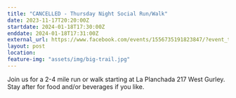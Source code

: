 ```yaml
---
title: "CANCELLED - Thursday Night Social Run/Walk"
date: 2023-11-17T20:20:00Z
startdate: 2024-01-18T17:30:00Z
enddate: 2024-01-18T17:31:00Z
external_url: https://www.facebook.com/events/1556735191823847/?event_time_id=1556735238490509
layout: post
location: 
feature-img: "assets/img/big-trail.jpg"
---
```


Join us for a 2-4 mile run or walk starting at La Planchada 217 West Gurley. Stay after for food and/or beverages if you like. <br>
  <br>
  
